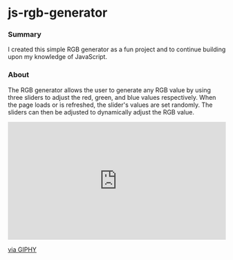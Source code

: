 # js-rgb-generator

### Summary
I created this simple RGB generator as a fun project and to continue building upon my knowledge of JavaScript.

### About
The RGB generator allows the user to generate any RGB value by using three sliders to adjust the red, green, and blue values respectively. When the page loads or is refreshed, the slider's values are set randomly. The sliders can then be adjusted to dynamically adjust the RGB value.

<div style="width:100%;height:0;padding-bottom:54%;position:relative;"><iframe src="https://giphy.com/embed/o7UMwAR8wGJ0iHaPgn" width="100%" height="100%" style="position:absolute" frameBorder="0" class="giphy-embed" allowFullScreen></iframe></div><p><a href="https://giphy.com/gifs/o7UMwAR8wGJ0iHaPgn">via GIPHY</a></p>
